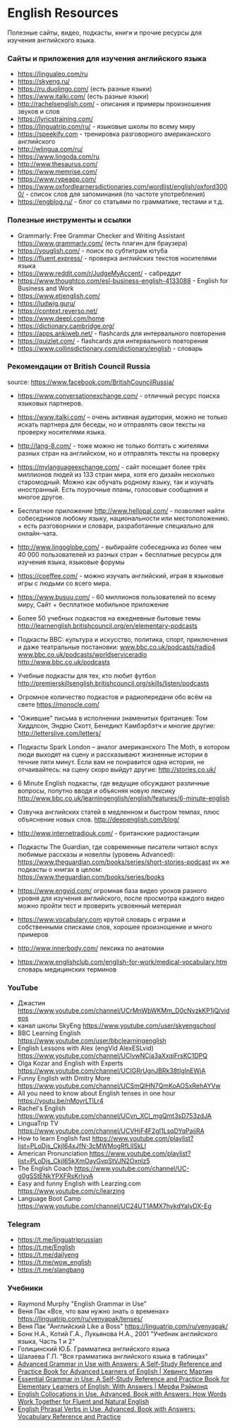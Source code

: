 # English Resources

Полезные сайты, видео, подкасты, книги и прочие ресурсы для изучения английского языка.

### Сайты и приложения для изучения английского языка
- https://lingualeo.com/ru 
- https://skyeng.ru/
- https://ru.duolingo.com/ (есть разные языки)
- https://www.italki.com/ (есть разные языки)
- http://rachelsenglish.com/ - описания и примеры произношения звуков и слов
- https://lyricstraining.com/
- https://linguatrip.com/ru/ - языковые школы по всему миру
- https://speekify.com - тренировка разговорного американского английского
- http://wlingua.com/ru/ 
- https://www.lingoda.com/ru
- http://www.thesaurus.com/
- https://www.memrise.com/
- https://www.rypeapp.com/
- https://www.oxfordlearnersdictionaries.com/wordlist/english/oxford3000/ - список слов для запоминания (по частоте употребления)
- https://engblog.ru/ - блог со статьями по грамматике, тестами и т.д.

### Полезные инструменты и ссылки
- Grammarly: Free Grammar Checker and Writing Assistant https://www.grammarly.com/ (есть плагин для браузера)
- https://youglish.com/ - поиск по субтитрам ютуба
- https://fluent.express/ - проверка английских текстов носителями языка
- https://www.reddit.com/r/JudgeMyAccent/ - сабреддит
- https://www.thoughtco.com/esl-business-english-4133088 - English for Business and Work
- https://www.etjenglish.com/
- https://ludwig.guru/
- https://context.reverso.net/
- https://www.deepl.com/home
- https://dictionary.cambridge.org/
- https://apps.ankiweb.net/ - flashcards для интервального повторения
- https://quizlet.com/ - flashcards для интервального повторения
- https://www.collinsdictionary.com/dictionary/english - словарь

### Рекомендации от British Council Russia
source: https://www.facebook.com/BritishCouncilRussia/


- https://www.conversationexchange.com/ - отличный ресурс поиска языковых партнеров.

- https://www.italki.com/ – очень активная аудитория, можно не только искать партнера для беседы, но и отправлять свои тексты на проверку носителями языка.

- http://lang-8.com/ - тоже можно не только болтать с жителями разных стран на английском, но и отправлять тексты на проверку 

- https://mylanguageexchange.com/ - сайт посещает более трёх миллионов людей из 133 стран мира, хотя его дизайн несколько старомодный. Можно как обучать родному языку, так и изучать иностранный. Есть поурочные планы, голосовые сообщения и многое другое. 

- Бесплатное приложение http://www.hellopal.com/ - позволяет найти собеседников любому языку, национальности или местоположению. + есть разговорники и словари, разработанные специально для онлайн-чата. 

- http://www.lingoglobe.com/ - выбирайте собеседника из более чем 40 000 пользователей из разных стран + бесплатные ресурсы для изучения языка, языковые форумы

- https://coeffee.com/ - можно изучать английский, играя в языковые игры с людьми со всего мира. 

- https://www.busuu.com/ - 60 миллионов пользователей по всему миру, Сайт + бесплатное мобильное приложение

- Более 50 учебных подкастов на ежедневные бытовые темы http://learnenglish.britishcouncil.org/en/elementary-podcasts

- Подкасты BBC: культура и искусство, политика, спорт, приключения и даже театральные постановки: www.bbc.co.uk/podcasts/radio4 
www.bbc.co.uk/podcasts/worldserviceradio 
http://www.bbc.co.uk/podcasts 

- Учебные подкасты для тех, кто любит футбол http://premierskillsenglish.britishcouncil.org/skills/listen/podcasts

- Огромное количество подкастов и радиопередачи обо всём на свете https://monocle.com/

- "Ожившие" письма в исполнении знаменитых британцев: Том Хиддлсон, Эндрю Скотт, Бенедикт Камбэрбэтч и многие другие: http://letterslive.com/letters/

- Подкасты Spark London – аналог американского The Moth, в котором люди выходят на сцену и рассказывают жизненные истории в течние пяти минут. Если вам не понравится одна история, не отчаивайтесь: на сцену скоро выйдут другие: http://stories.co.uk/

- 6 Minute English подкасты, где ведущие обсуждают различные вопросы, попутно вводя и объясняя новую лексику http://www.bbc.co.uk/learningenglish/english/features/6-minute-english

- Озвучка английских статей в медленном и быстром темпах, плюс объяснение новых слов. http://deepenglish.com/blog/

- http://www.internetradiouk.com/ - британские радиостанции

- Подкасты The Guardian, где современные писатели читают вслух любимые рассказы и новеллы (уровень Advanced): https://www.theguardian.com/books/series/short-stories-podcast их же подкасты о книгах в целом: https://www.theguardian.com/books/series/books

- https://www.engvid.com/ огромная база видео уроков разного уровня для изучения английского, после просмотра каждого видео можно пройти тест и проверить усвоенный метериал

- https://www.vocabulary.com крутой словарь с играми и собственными списками слов, хорошее произношение и много примеров

- http://www.innerbody.com/ лексика по анатомии

- https://www.englishclub.com/english-for-work/medical-vocabulary.htm словарь медицинских терминов


### YouTube

- Джастин https://www.youtube.com/channel/UCrMnWbWKMm_D0cNvzkKP1jQ/videos
- канал школы SkyEng https://www.youtube.com/user/skyengschool
- BBC Learning English https://www.youtube.com/user/bbclearningenglish
- English Lessons with Alex (engVid AlexESLvid) https://www.youtube.com/channel/UClvwNCja3aXxqiFrsKC1DPQ
- Olga Kozar and English with Experts https://www.youtube.com/channel/UCIGRrUgnJBRk38tIgInEWjA
- Funny English with Dmitry More https://www.youtube.com/channel/UCSmQIHN7QmKoAOSxRehAYVw
- All you need to know about English tenses in one hour https://youtu.be/nMoyrLTlLr4
- Rachel's English https://www.youtube.com/channel/UCvn_XCl_mgQmt3sD753zdJA
- LinguaTrip TV https://www.youtube.com/channel/UCVHjF4F2gI1LsqDYqPajjRA
- How to learn English fast https://www.youtube.com/playlist?list=PLoDjs_CkjI64xJfN-3cMWMogRfLlISkLI
- American Pronunciation https://www.youtube.com/playlist?list=PLoDjs_CkjI65kXmOayGvpStVJN2Oxnlz5
- The English Coach https://www.youtube.com/channel/UC-g0gSStENkYPXFRsKrlvyA
- Easy and funny English with Learzing.com https://www.youtube.com/c/learzing
- Language Boot Camp https://www.youtube.com/channel/UC24UT1AMX7hykdYaIvDX-Eg


### Telegram
- https://t.me/linguatriprussian
- https://t.me/English
- https://t.me/dailyeng
- https://t.me/wow_english
- https://t.me/slangbang

### Учебники
- Raymond Murphy "English Grammar in Use" 
- Веня Пак «Все, что вам нужно знать о временах» https://linguatrip.com/ru/venyapak/tenses/
- Веня Пак "Английский Like a Boss" https://linguatrip.com/ru/venyapak/
- Бонк Н.А., Котий Г.А., Лукьянова Н.А., 2001 "Учебник английского языка, Часть 1 и 2"
- Голицинский Ю.Б. Грамматика английского языка
- Шалаева Г.П. "Вся грамматика английского языка в таблицах"
- [Advanced Grammar in Use with Answers: A Self-Study Reference and Practice Book for Advanced Learners of English | Хевингс Мартин](https://www.ozon.ru/product/advanced-grammar-in-use-with-answers-a-self-study-reference-and-practice-book-for-advanced-learners-22430278)
- [Essential Grammar in Use: A Self-Study Reference and Practice Book for Elementary Learners of English: With Answers | Мерфи Рэймонд](https://www.ozon.ru/product/essential-grammar-in-use-a-self-study-reference-and-practice-book-for-elementary-learners-of-english-33773142/)
- [English Collocations in Use. Advanced. Book with Answers: How Words Work Together for Fluent and Natural English](https://www.ozon.ru/product/english-collocations-in-use-advanced-book-with-answers-how-words-work-together-for-fluent-and-258387621/)
- [English Phrasal Verbs in Use. Advanced. Book with Answers: Vocabulary Reference and Practice](https://www.ozon.ru/product/english-phrasal-verbs-in-use-advanced-book-with-answers-vocabulary-reference-and-practice-258387639/)
